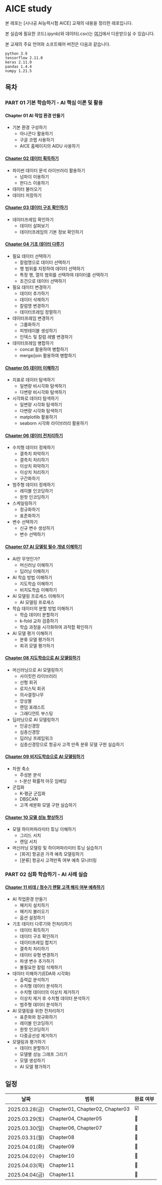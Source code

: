 # AICE study
본 레포는 [시나공 AI능력시험 AICE] 교재의 내용을 정리한 레포입니다.

본 실습에 필요한 코드(.ipynb)와 데이터(.csv)는 [여기](https://aice.study/board/notice/detail/861)에서 다운받으실 수 있습니다.

본 교재의 주요 언어와 소프트웨어 버전은 다음과 같습니다.
```
python 3.9
tensorflow 2.11.0
keras 2.11.0
pandas 1.4.4
numpy 1.21.5
```

## 목차
### PART 01 기본 학습하기 - AI 핵심 이론 및 활용
#### Chapter 01 AI 작업 환경 만들기
- 기본 환경 구성하기
  - 아나콘다 활용하기
  - 구글 코랩 사용하기
  - AICE 홈페이지의 AIDU 사용하기

#### [Chapter 02 데이터 획득하기](https://github.com/minju-kim98/AICE-study/tree/main/Chapter02/summary.md)
- 파이썬 데이터 문석 라이브러리 활용하기
  - 넘파이 이용하기
  - 판다스 이용하기
- 데이터 불러오기
- 데이터 저장하기

#### [Chapter 03 데이터 구조 확인하기]((https://github.com/minju-kim98/AICE-study/tree/main/Chapter03/summary.md))
- 데이터프레임 확인하기
  - 데이터 살펴보기
  - 데이터프레임의 기본 정보 확인하기

#### [Chapter 04 기초 데이터 다루기](https://github.com/minju-kim98/AICE-study/tree/main/Chapter04/summary.md)
- 필요 데이터 선택하기
  - 칼럼명으로 데이터 선택하기
  - 행 범위를 지정하여 데이터 선택하기
  - 특정 행, 열의 범위를 선택하여 데이터를 선택하기
  - 조건으로 데이터 선택하기
- 필요 데이터 변경하기
  - 데이터 추가하기
  - 데이터 삭제하기
  - 칼럼명 변경하기
  - 데이터프레임 정렬하기
- 데이터프레임 변경하기
  - 그룹화하기
  - 피벗테이블 생성하기
  - 인덱스 및 칼럼 레벨 변경하기
- 데이터프레임 병합하기
  - concat 활용하여 병합하기
  - merge/join 활용하여 병합하기

#### [Chapter 05 데이터 이해하기](https://github.com/minju-kim98/AICE-study/tree/main/Chapter05/summary.md)
- 지표로 데이터 탐색하기
  - 일변량 비시각화 탐색하기
  - 다변량 비시각화 탐색하기
- 시각화로 데이터 탐색하기
  - 일변량 시각화 탐색하기
  - 다변량 시각화 탐색하기
  - matplotlib 활용하기
  - seaborn 시각화 라이브러리 활용하기

#### [Chapter 06 데이터 전처리하기](https://github.com/minju-kim98/AICE-study/tree/main/Chapter06/summary.md)
- 수치형 데이터 정제하기
  - 결측치 파악하기
  - 결측치 처리하기
  - 이상치 파악하기
  - 이상치 처리하기
  - 구간화하기
- 범주형 데이터 정제하기
  - 레이블 인코딩하기
  - 원핫 인코딩하기
- 스케일링하기
  - 정규화하기
  - 표준화하기
- 변수 선택하기
  - 신규 변수 생성하기
  - 변수 선택하기

#### [Chapter 07 AI 모델링 필수 개념 이해하기](https://github.com/minju-kim98/AICE-study/tree/main/Chapter07/summary.md)
- AI란 무엇인가?
  - 머신러닝 이해하기
  - 딥러닝 이해하기
- AI 학습 방법 이해하기
  - 지도학습 이해하기
  - 비지도학습 이해하기
- AI 모델링 프로세스 이해하기
  - AI 모델링 프로세스
- 학습 데이터의 분할 방법 이해하기
  - 학습 데이터 분할하기
  - k-fold 교차 검증하기
  - 학습 과정을 시각화하여 과적합 확인하기
- AI 모델 평가 이해하기
  - 분류 모델 평가하기
  - 회귀 모델 평가하기

#### [Chapter 08 지도학습으로 AI 모델링하기](https://github.com/minju-kim98/AICE-study/tree/main/Chapter08/summary.md)
- 머신러닝으로 AI 모델링하기
  - 사이킷런 라이브러리
  - 선형 회귀
  - 로지스틱 회귀
  - 의사결정나무
  - 앙상블
  - 랜덤 포레스트
  - 그래디언트 부스팅
- 딥러닝으로 AI 모델링하기
  - 인공신경망
  - 심층신경망
  - 딥러닝 프레임워크
  - 심층신경망으로 항공사 고객 만족 분류 모델 구현 실습하기

#### [Chapter 09 비지도학습으로 AI 모델링하기](https://github.com/minju-kim98/AICE-study/tree/main/Chapter09/summary.md)
- 차원 축소
  - 주성분 분석
  - t-분산 확률적 아웃 임베딩
- 군집화
  - K-평균 군집화
  - DBSCAN
  - 고객 세분화 모델 구현 실습하기

#### [Chapter 10 모델 성능 향상하기](https://github.com/minju-kim98/AICE-study/tree/main/Chapter10/summary.md)
- 모델 하이퍼파라미터 튜닝 이해하기
  - 그리드 서치
  - 랜덤 서치
- 머신러닝 모델링 및 하이퍼파라미터 튜닝 실습하기
  - [회귀] 항공권 가격 예측 모델링하기
  - [분류] 항공사 고객만족 여부 예측 모니터링

### PART 02 심화 학습하기 - AI 사례 실습
#### [Chapter 11 비데 / 정수기 렌탈 고객 해지 여부 예측하기](https://github.com/minju-kim98/AICE-study/tree/main/Chapter11/summary.md)
- AI 작업환경 만들기
  - 패키지 설치하기
  - 패키지 불러오기
  - 옵션 설정하기
- 기초 데이터 다루기와 전처리하기
  - 데이터 획득하기
  - 데이터 구조 확인하기
  - 데이터프레임 합치기
  - 결측치 처리하기
  - 데이터 유형 변경하기
  - 파생 변수 추가하기
  - 불필요한 칼럼 삭제하기
- 데이터 이해하기(EDA와 시각화)
  - 출력값 분석하기
  - 수치형 데이터 분석하기
  - 수치형 데이터의 이상치 제거하기
  - 이상치 제거 후 수치형 데이터 분석하기
  - 범주형 데이터 분석하기
- AI 모델링을 위한 전처리하기
  - 표준화와 정규화하기
  - 레이블 인코딩하기
  - 원핫 인코딩하기
  - 다중공선성 제거하기
- 모델링과 평가하기
  - 데이터 분할하기
  - 모델별 성능 그래프 그리기
  - 모델 생성하기
  - AI 모델 평가하기

## 일정
| 날짜            | 범위                              | 완료 여부 |
|---------------|---------------------------------|-------|
| 2025.03.28(금) | Chapter01, Chapter02, Chapter03 | ☑️    |
| 2025.03.29(토) | Chapter04, Chapter05            | 🔳    |
| 2025.03.30(일) | Chapter06, Chapter07            | 🔳    |
| 2025.03.31(월) | Chapter08                       | 🔳    |
| 2025.04.01(화) | Chapter09                       | 🔳    |
| 2025.04.02(수) | Chapter10                       | 🔳    |
| 2025.04.03(목) | Chapter11                       | 🔳    |
| 2025.04.04(금) | Chapter11                       | 🔳    |